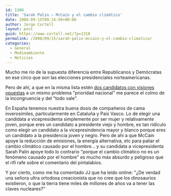 ```yaml
---
id: 1308
title: 'Sarah Palin – McCain y el cambio climático'
date: 2008-09-15T09:14:50+00:00
author: Jorge Cortell
layout: post
guid: https://www.cortell.net/?p=1310
permalink: /2008/09/15/sarah-palin-mccain-y-el-cambio-climatico/
categories:
  - General
  - Medioambiente
  - Noticias
---
```

Mucho me río de la supuesta diferencia entre Republicanos y Demócratas en ese circo que son las elecciones presidenciales norteamericanas.

Pero de ahí, a que en la misma lista estén <a title="artículo en WorldWatch" href="https://www.worldwatch.org/node/5879?emc=el&m=143201&l=5&v=1b4364f236" target="_blank">dos candidatos con visiones opuestas</a> a un mismo problema "prioridad nacional" me parece el colmo de la incongruencia y del "todo vale".

En España tenemos nuestra buena dosis de compañeros de cama inverosímiles, particularmente en Cataluña y País Vasco. Lo de elegir una candidata a vicepresidenta simplemente por ser mujer y relativamente joven, porque eres un candidato a presidente viejo y hombre, es tan ridículo como elegir un candidato a la vicepresindencia mayor y blanco porque eres un candidato a la presidencia joven y negro. Pero de ahi a que McCain apoye la reducción de emisiones, la energía alternativa, etc para paliar el cambio climático causado por el hombre... y su candidata a vicepresidenta Sarah Palin apoye todo lo contrario "porque el cambio climático no es un fenómeno causado por el hombre" es mucho más absurdo y peligroso que el rifi rafe sobre el comentario del pintalabios.

Y por cierto, como me ha comentado JJ que ha leído online: "¿De verdad una señora ultra ortodoxa creacionista que no cree que los dinosaurios existieron, o que la tierra tiene miles de millones de años va a tener las claves nucleares?"